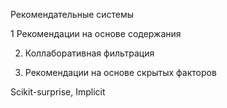 Рекомендательные системы

1 Рекомендации на основе содержания

2. Коллаборативная фильтрация

3. Рекомендации на основе скрытых факторов

Scikit-surprise, Implicit
